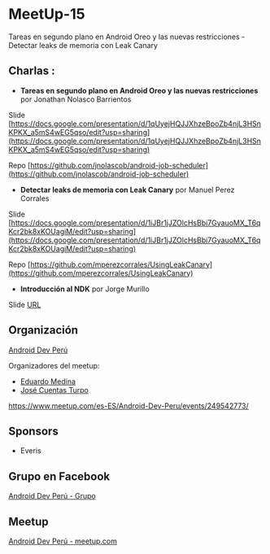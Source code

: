 # MeetUp-15
Tareas en segundo plano en Android Oreo y las nuevas restricciones - Detectar leaks de memoria con Leak Canary

## Charlas :

- **Tareas en segundo plano en Android Oreo y las nuevas restricciones**  por Jonathan Nolasco Barrientos

 Slide [https://docs.google.com/presentation/d/1qUyejHQJJXhzeBpoZb4njL3HSnKPKX_a5mS4wEG5qso/edit?usp=sharing](https://docs.google.com/presentation/d/1qUyejHQJJXhzeBpoZb4njL3HSnKPKX_a5mS4wEG5qso/edit?usp=sharing)

 Repo [https://github.com/jnolascob/android-job-scheduler](https://github.com/jnolascob/android-job-scheduler)

- **Detectar leaks de memoria con Leak Canary**  por Manuel Perez Corrales

 Slide [https://docs.google.com/presentation/d/1iJBr1jJZOlcHsBbi7GyauoMX_T6qKcr2bk8xKOUagiM/edit?usp=sharing](https://docs.google.com/presentation/d/1iJBr1jJZOlcHsBbi7GyauoMX_T6qKcr2bk8xKOUagiM/edit?usp=sharing)

 Repo [https://github.com/mperezcorrales/UsingLeakCanary](https://github.com/mperezcorrales/UsingLeakCanary)

- **Introducción al NDK**  por Jorge Murillo

Slide [URL](#)

## Organización 
[Android Dev Perú](https://github.com/Android-Dev-Peru)

Organizadores del meetup:

- [Eduardo Medina](https://github.com/emedinaa)
- [José Cuentas Turpo](https://github.com/PibeDx)

https://www.meetup.com/es-ES/Android-Dev-Peru/events/249542773/

## Sponsors
 - Everis

## Grupo en Facebook 
[Android Dev Perú - Grupo](https://www.facebook.com/groups/androidpe/)

## Meetup 
[Android Dev Perú - meetup.com](https://www.meetup.com/es-ES/Android-Dev-Peru/)
